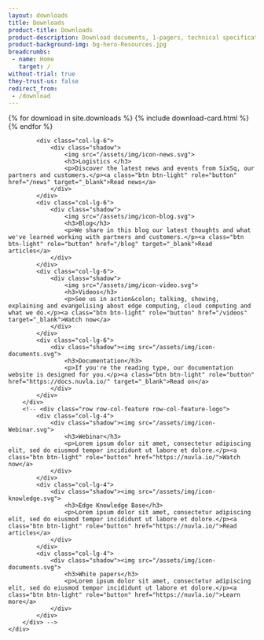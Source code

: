 ```yaml
---
layout: downloads
title: Downloads
product-title: Downloads
product-description: Download documents, 1-pagers, technical specifications and more.
product-background-img: bg-hero-Resources.jpg
breadcrumbs:
 - name: Home
   target: /
without-trial: true
they-trust-us: false
redirect_from:
 - /download
---
```


<div class="container-fluid">
    <div class="container section text-center hero-narrow">
        <div id="products" class="anchor-position"></div>
        <div class="row row-col-feature row-col-feature-logo">
          {% for download in site.downloads %}
            {% include download-card.html %}
          {% endfor %}
          
            <div class="col-lg-6">
                <div class="shadow">
                    <img src="/assets/img/icon-news.svg">
                    <h3>Logistics </h3>
                    <p>Discover the latest news and events from SixSq, our partners and customers.</p><a class="btn btn-light" role="button" href="/news" target="_blank">Read news</a>
                </div>
            </div>
            <div class="col-lg-6">
                <div class="shadow">
                    <img src="/assets/img/icon-blog.svg">
                    <h3>Blog</h3>
                    <p>We share in this blog our latest thoughts and what we've learned working with partners and customers.</p><a class="btn btn-light" role="button" href="/blog" target="_blank">Read articles</a>
                </div>
            </div>
            <div class="col-lg-6">
                <div class="shadow">
                    <img src="/assets/img/icon-video.svg">
                    <h3>Videos</h3>
                    <p>See us in action&colon; talking, showing, explaining and evangelising about edge computing, cloud computing and what we do.</p><a class="btn btn-light" role="button" href="/videos" target="_blank">Watch now</a>
                </div>
            </div>
            <div class="col-lg-6">
                <div class="shadow"><img src="/assets/img/icon-documents.svg">
                    <h3>Documentation</h3>
                    <p>If you're the reading type, our documentation website is designed for you.</p><a class="btn btn-light" role="button" href="https://docs.nuvla.io/" target="_blank">Read on</a>
                </div>
            </div>
        </div>
        <!-- <div class="row row-col-feature row-col-feature-logo">
            <div class="col-lg-4">
                <div class="shadow"><img src="/assets/img/icon-Webinar.svg">
                    <h3>Webinar</h3>
                    <p>Lorem ipsum dolor sit amet, consectetur adipiscing elit, sed do eiusmod tempor incididunt ut labore et dolore.</p><a class="btn btn-light" role="button" href="https://nuvla.io/">Watch now</a>
                </div>
            </div>
            <div class="col-lg-4">
                <div class="shadow"><img src="/assets/img/icon-knowledge.svg">
                    <h3>Edge Knowledge Base</h3>
                    <p>Lorem ipsum dolor sit amet, consectetur adipiscing elit, sed do eiusmod tempor incididunt ut labore et dolore.</p><a class="btn btn-light" role="button" href="https://nuvla.io/">Read articles</a>
                </div>
            </div>
            <div class="col-lg-4">
                <div class="shadow"><img src="/assets/img/icon-documents.svg">
                    <h3>White papers</h3>
                    <p>Lorem ipsum dolor sit amet, consectetur adipiscing elit, sed do eiusmod tempor incididunt ut labore et dolore.</p><a class="btn btn-light" role="button" href="https://nuvla.io/">Learn more</a>
                </div>
            </div>
        </div> -->
    </div>
</div>
